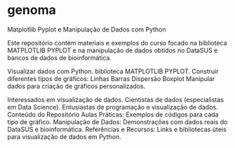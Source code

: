 # genoma
Matplotlib Pyplot e Manipulação de Dados com Python


Este repositório contém materiais e exemplos do curso focado na biblioteca MATPLOTLIB PYPLOT 
e na manipulação de dados obtidos no DataSUS e bancos de dados de bioinformática. 

Visualizar dados com Python.
biblioteca MATPLOTLIB PYPLOT.
Construir diferentes tipos de gráficos:
Linhas
Barras
Dispersão
Boxplot
Manipular dados para criação de gráficos personalizados.

Interessados em visualização de dados.
Cientistas de dados (especialistas em Data Science).
Entusiastas de programação e visualização de dados.
Conteúdo do Repositório
Aulas Práticas: Exemplos de códigos para cada tipo de gráfico.
Manipulação de Dados: Demonstrações com dados reais do DataSUS e bioinformática.
Referências e Recursos: Links e bibliotecas úteis para visualização de dados em Python.
